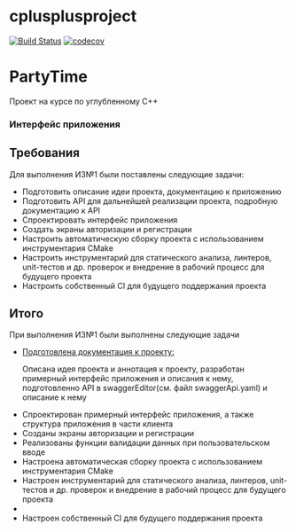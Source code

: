 # cplusplusproject
[![Build Status](https://travis-ci.org/DaniilZelenko/cplusplusproject.svg?branch=ZelenkoDev)](https://travis-ci.org/DaniilZelenko/cplusplusproject) [![codecov](https://codecov.io/gh/DaniilZelenko/cplusplusproject/branch/ZelenkoDev/graph/badge.svg)](https://codecov.io/gh/DaniilZelenko/cplusplusproject)


<div class="app">
    <h1 class="app__name">PartyTime</h1>
    <p class="app__descr">Проект на курсе по углубленному C++</p>
</div>


### Интерфейс приложения
<section class="requirements">
    <h2 class="requirements__header">Требования</h2>
    <p class="requirements__description">Для выполнения ИЗ№1 были поставлены следующие задачи:</p>
    <ul class="requirements__list list">
        <li class="list__item item">Подготовить описание идеи проекта, документацию к приложению </li>
        <li class="list__item item">Подготовить API для дальнейшей реализации проекта, подробную документацию к API</li>
        <li class="list__item item">Спроектировать интерфейс приложения</li>
        <li class="list__item item">Создать экраны авторизации и регистрации</li>
        <li class="list__item item">Настроить автоматическую сборку проекта с использованием инструментария CMake</li>
        <li class="list__item item">Настроить инструментарий для статического анализа, линтеров, unit-тестов и др. проверок и внедрение в рабочий процесс для будущего проекта</li>
        <li class="list__item item">Настроить собственный CI для будущего поддержания проекта</li>
    <ul>
</section>

<section class="results">
    <h2 class="results__header">Итого</h2>
    <p class="results__description">При выполнения ИЗ№1 были выполнены следующие задачи</p>
    <ul class="results__list list">
        <li class="list__item item">
        <a href="https://docs.google.com/document/d/1uMyW275ESjmtihpCn1yyfGCaKmubLG53Cud8IsXSRYk/edit#heading=h.fq483mxmz760" class="item__title" target="Official documentation">Подготовлена документация к проекту:</a>
        <p class="item__description">Описана идея проекта и аннотация к проекту, разработан примерный интерфейс приложения и описания к нему, подготовленно API в swaggerEditor(см. файл swaggerApi.yaml) и описание к нему</p>
        </li>
        <li class="list__item item">Спроектирован примерный интерфейс приложения, а также структура приложения в части клиента</li>
        <li class="list__item item">Созданы экраны авторизации и регистрации</li>
        <li class="list__item item">Реализованы функции валидации данных при пользовательском вводе</li>
        <li class="list__item item">Настроена автоматическая сборку проекта с использованием инструментария CMake</li>
        <li class="list__item item">Настроен инструментарий для статического анализа, линтеров, unit-тестов и др. проверок и внедрение в рабочий процесс для будущего проекта<li>
        <li class="list__item item">Настроен собственный CI для будущего поддержания проекта</li>
    <ul>
</section>
